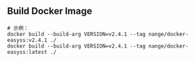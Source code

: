## Build Docker Image

```shell
# 示例：
docker build --build-arg VERSION=v2.4.1 --tag nange/docker-easyss:v2.4.1 ./
docker build --build-arg VERSION=v2.4.1 --tag nange/docker-easyss:latest ./
```
